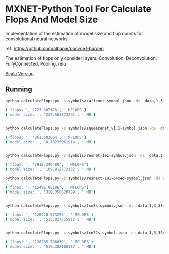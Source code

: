 # MXNET-Python Tool For Calculate Flops And Model Size

Implementation of the estimation of model size and flop counts for convolutional neural networks.

ref: https://github.com/albanie/convnet-burden

The estimation of flops only consider layers: Convolution, Deconvolution, FullyConnected, Pooling, relu

[Scala Version](https://github.com/Ldpe2G/DeepLearningForFun/tree/master/Mxnet-Scala/UsefulTools)

## Running

```bash
python calculateFlops.py -s symbols/caffenet-symbol.json -ds  data,1,3,224,224 -ls prob_label,1,1000

('flops: ', '723.007176', ' MFLOPS')
('model size: ', '232.563873291', ' MB')


python calculateFlops.py -s symbols/squeezenet_v1.1-symbol.json -ds  data,1,3,224,224 -ls prob_label,1,1000

('flops: ', '861.603864', ' MFLOPS')
('model size: ', '4.76235961914', ' MB')


python calculateFlops.py -s symbols/resnet-101-symbol.json -ds  data,1,3,224,224 -ls softmax_label,1,1000 

('flops: ', '7818.240488', ' MFLOPS')
('model size: ', '169.912773132', ' MB')

python calculateFlops.py -s symbols/resnext-101-64x4d-symbol.json -ds data,1,3,224,224 -ls softmax_label,1,1000

('flops: ', '15491.88196', ' MFLOPS')
('model size: ', '318.356620789', ' MB')


python calculateFlops.py -s symbols/fcn8s-symbol.json -ds  data,1,3,384,384 -ls softmax_label,1,21,384,384

('flops: ', '120420.573296', ' MFLOPS')
('model size: ', '513.037715912', ' MB')


python calculateFlops.py -s symbols/fcn32s-symbol.json -ds data,1,3,384,384 -ls softmax_label,1,21,384,384

('flops: ', '120265.786832', ' MFLOPS')
('model size: ', '519.382160187', ' MB')
```
